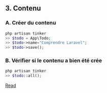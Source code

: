## 3. Contenu
### A. Créer du contenu

```php
php artisan tinker
>> $todo = App\Todo;
>> $todo->name="Comprendre Laravel";
>> $todo->save();
```

### B. Vérifier si le contenu a bien été crée

```php
php artisan tinker
>> $todo::all();
```

[Read](https://github.com/pierrenoel/Laravel/blob/master/Exercice/004_read.md)
